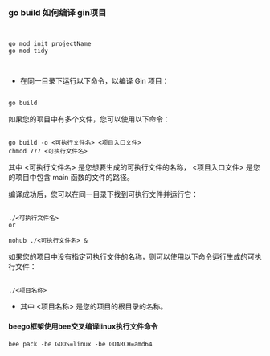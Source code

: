 
### go build 如何编译 gin项目

```shell


go mod init projectName 
go mod tidy   



```
* 在同一目录下运行以下命令，以编译 Gin 项目：

```shell

go build

```

如果您的项目中有多个文件，您可以使用以下命令：
```shell

go build -o <可执行文件名> <项目入口文件>
chmod 777 <可执行文件名>

```


其中 <可执行文件名> 是您想要生成的可执行文件的名称， <项目入口文件> 是您的项目中包含 main 函数的文件的路径。

编译成功后，您可以在同一目录下找到可执行文件并运行它：
```shell

./<可执行文件名>
or 

nohub ./<可执行文件名> &
```

如果您的项目中没有指定可执行文件的名称，则可以使用以下命令运行生成的可执行文件：
```shell

./<项目名称>
```

* 其中 <项目名称> 是您的项目的根目录的名称。



#### beego框架使用bee交叉编译linux执行文件命令
```shell
bee pack -be GOOS=linux -be GOARCH=amd64
```

